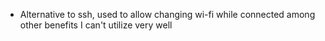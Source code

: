 - Alternative to ssh, used to allow changing wi-fi while connected among other benefits I can't utilize very well